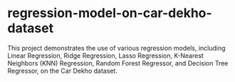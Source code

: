 # regression-model-on-car-dekho-dataset
This project demonstrates the use of various regression models, including Linear Regression, Ridge Regression, Lasso Regression, K-Nearest Neighbors (KNN) Regression, Random Forest Regressor, and Decision Tree Regressor, on the Car Dekho dataset.
